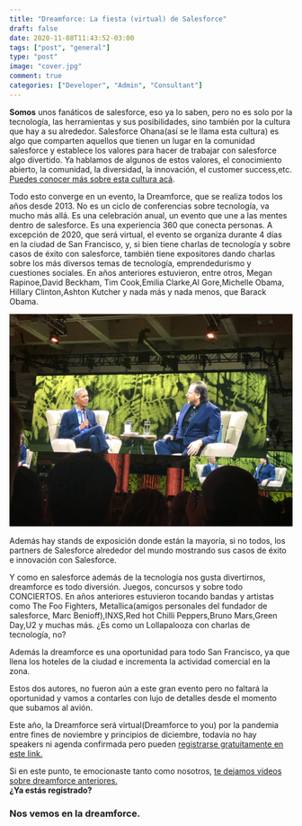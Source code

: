 ```yaml
---
title: "Dreamforce: La fiesta (virtual) de Salesforce"
draft: false
date: 2020-11-08T11:43:52-03:00
tags: ["post", "general"]
type: "post"
image: "cover.jpg"
comment: true
categories: ["Developer", "Admin", "Consultant"]
---
```


**Somos** unos fanáticos de salesforce, eso ya lo saben, pero no es solo por la tecnología, las herramientas y sus posibilidades, sino también por la cultura que hay a su alrededor.
Salesforce Ohana(así se le llama esta cultura) es algo que comparten aquellos que tienen un lugar en la comunidad salesforce y establece los valores para hacer de trabajar con salesforce algo divertido.
Ya hablamos de algunos de estos valores, el conocimiento abierto, la comunidad, la diversidad, la innovación, el customer success,etc. [Puedes conocer más sobre esta cultura acá](https://trailhead.salesforce.com/es-MX/content/learn/modules/manage_the_sfdc_way_ohana).

Todo esto converge en un evento, la Dreamforce, que se realiza todos los años desde 2013. No es un ciclo de conferencias sobre tecnología, va mucho más allá. Es una celebración anual, un evento que une a las mentes dentro de salesforce. Es una experiencia 360 que conecta personas.
A excepción de 2020, que será virtual, el evento se organiza durante 4 días en la ciudad de San Francisco, y, si bien tiene charlas de tecnología y sobre casos de éxito con salesforce, también tiene expositores dando charlas sobre los más diversos temas de tecnología, emprendedurismo y cuestiones sociales.
En años anteriores estuvieron, entre otros, Megan Rapinoe,David Beckham, Tim Cook,Emilia Clarke,Al Gore,Michelle Obama, Hillary Clinton,Ashton Kutcher y nada más y nada menos, que Barack Obama.

![Barack Obama y Marc Benioff](\content\post\my-seventh-post\first.png)

Además hay stands de exposición donde están la mayoría, si no todos, los partners de Salesforce alrededor del mundo mostrando sus casos de éxito e innovación con Salesforce.

Y como en salesforce además de la tecnología nos gusta divertirnos, dreamforce es todo diversión. Juegos, concursos y sobre todo CONCIERTOS. En años anteriores estuvieron tocando bandas y artistas como The Foo Fighters, Metallica(amigos personales del fundador de salesforce, Marc Benioff),INXS,Red hot Chilli Peppers,Bruno Mars,Green Day,U2 y muchas más.
¿Es como un Lollapalooza con charlas de tecnología, no?

Además la dreamforce es una oportunidad para todo San Francisco, ya que llena los hoteles de la ciudad e incrementa la actividad comercial en la zona.

Estos dos autores, no fueron aún a este gran evento pero no faltará la oportunidad y vamos a contarles con lujo de detalles desde el momento que subamos al avión.

Este año, la Dreamforce será virtual(Dreamforce to you) por la pandemia entre fines de noviembre y principios de diciembre, todavía no hay speakers ni agenda confirmada pero pueden [registrarse gratuitamente en este link.](https://www.salesforce.com/dreamforce/)

Si en este punto, te emocionaste tanto como nosotros, [te dejamos videos sobre dreamforce anteriores.](https://www.youtube.com/results?search_query=dreamforce)  
**¿Ya estás registrado?**

### Nos vemos en la dreamforce.
